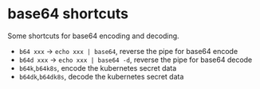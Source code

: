 # base64 shortcuts

Some shortcuts for base64 encoding and decoding.

- `b64 xxx` -> `echo xxx | base64`, reverse the pipe for base64 encode
- `b64d xxx` -> `echo xxx | base64 -d`, reverse the pipe for base64 decode
- `b64k`,`b64k8s`, encode the kubernetes secret data
- `b64dk`,`b64dk8s`, decode the kubernetes secret data
